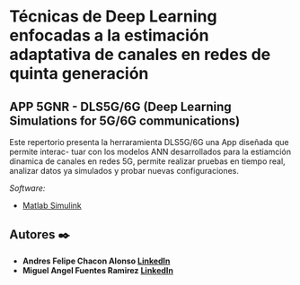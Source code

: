 
# Técnicas de Deep Learning enfocadas a la estimación adaptativa de canales en redes de quinta generación
## APP 5GNR - DLS5G/6G (Deep Learning Simulations for 5G/6G communications)

Este repertorio presenta la herraramienta DLS5G/6G una  App diseñada que permite interac-
tuar con los modelos ANN desarrollados para la estiamción dinamica de canales en redes 5G, permite realizar pruebas en tiempo real, analizar
datos ya simulados y probar nuevas configuraciones.

_Software:_

* [Matlab Simulink](https://la.mathworks.com/products/simulink.html)


## Autores ✒️

* **Andres Felipe Chacon Alonso [LinkedIn](https://www.linkedin.com/in/andreschaconalonso/?originalSubdomain=co)**
* **Miguel Angel Fuentes Ramirez [LinkedIn](https://www.linkedin.com/in/miguelafuentesr/)** 
